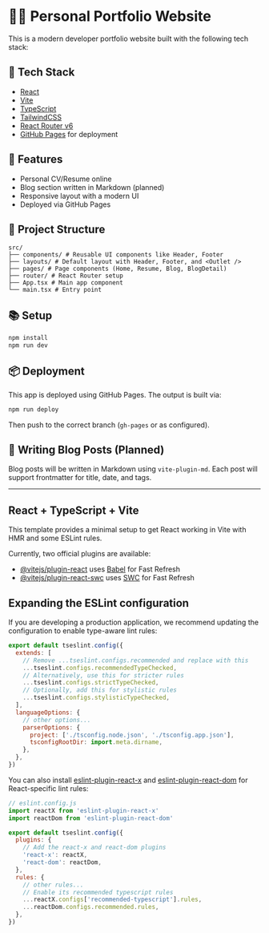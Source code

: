 # 🧑‍💻 Personal Portfolio Website

This is a modern developer portfolio website built with the following tech stack:

## 🚀 Tech Stack
- [React](https://reactjs.org/)
- [Vite](https://vitejs.dev/)
- [TypeScript](https://www.typescriptlang.org/)
- [TailwindCSS](https://tailwindcss.com/)
- [React Router v6](https://reactrouter.com/)
- [GitHub Pages](https://pages.github.com/) for deployment

## 📄 Features
- Personal CV/Resume online
- Blog section written in Markdown (planned)
- Responsive layout with a modern UI
- Deployed via GitHub Pages

## 📁 Project Structure

```
src/
├── components/ # Reusable UI components like Header, Footer
├── layouts/ # Default layout with Header, Footer, and <Outlet />
├── pages/ # Page components (Home, Resume, Blog, BlogDetail)
├── router/ # React Router setup
├── App.tsx # Main app component
└── main.tsx # Entry point
```

## 📚 Setup

```bash
npm install
npm run dev
```

## 📦 Deployment
This app is deployed using GitHub Pages. The output is built via:
```bash
npm run deploy
```
Then push to the correct branch (`gh-pages` or as configured).

## 📘 Writing Blog Posts (Planned)
Blog posts will be written in Markdown using `vite-plugin-md`. Each post will support frontmatter for title, date, and tags.


---
## React + TypeScript + Vite

This template provides a minimal setup to get React working in Vite with HMR and some ESLint rules.

Currently, two official plugins are available:

- [@vitejs/plugin-react](https://github.com/vitejs/vite-plugin-react/blob/main/packages/plugin-react) uses [Babel](https://babeljs.io/) for Fast Refresh
- [@vitejs/plugin-react-swc](https://github.com/vitejs/vite-plugin-react/blob/main/packages/plugin-react-swc) uses [SWC](https://swc.rs/) for Fast Refresh

## Expanding the ESLint configuration

If you are developing a production application, we recommend updating the configuration to enable type-aware lint rules:

```js
export default tseslint.config({
  extends: [
    // Remove ...tseslint.configs.recommended and replace with this
    ...tseslint.configs.recommendedTypeChecked,
    // Alternatively, use this for stricter rules
    ...tseslint.configs.strictTypeChecked,
    // Optionally, add this for stylistic rules
    ...tseslint.configs.stylisticTypeChecked,
  ],
  languageOptions: {
    // other options...
    parserOptions: {
      project: ['./tsconfig.node.json', './tsconfig.app.json'],
      tsconfigRootDir: import.meta.dirname,
    },
  },
})
```

You can also install [eslint-plugin-react-x](https://github.com/Rel1cx/eslint-react/tree/main/packages/plugins/eslint-plugin-react-x) and [eslint-plugin-react-dom](https://github.com/Rel1cx/eslint-react/tree/main/packages/plugins/eslint-plugin-react-dom) for React-specific lint rules:

```js
// eslint.config.js
import reactX from 'eslint-plugin-react-x'
import reactDom from 'eslint-plugin-react-dom'

export default tseslint.config({
  plugins: {
    // Add the react-x and react-dom plugins
    'react-x': reactX,
    'react-dom': reactDom,
  },
  rules: {
    // other rules...
    // Enable its recommended typescript rules
    ...reactX.configs['recommended-typescript'].rules,
    ...reactDom.configs.recommended.rules,
  },
})
```
